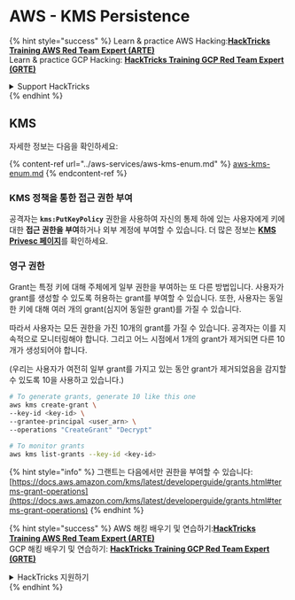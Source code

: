 # AWS - KMS Persistence

{% hint style="success" %}
Learn & practice AWS Hacking:<img src="../../../.gitbook/assets/image (1) (1) (1) (1).png" alt="" data-size="line">[**HackTricks Training AWS Red Team Expert (ARTE)**](https://training.hacktricks.xyz/courses/arte)<img src="../../../.gitbook/assets/image (1) (1) (1) (1).png" alt="" data-size="line">\
Learn & practice GCP Hacking: <img src="../../../.gitbook/assets/image (2) (1).png" alt="" data-size="line">[**HackTricks Training GCP Red Team Expert (GRTE)**<img src="../../../.gitbook/assets/image (2) (1).png" alt="" data-size="line">](https://training.hacktricks.xyz/courses/grte)

<details>

<summary>Support HackTricks</summary>

* Check the [**subscription plans**](https://github.com/sponsors/carlospolop)!
* **Join the** 💬 [**Discord group**](https://discord.gg/hRep4RUj7f) or the [**telegram group**](https://t.me/peass) or **follow** us on **Twitter** 🐦 [**@hacktricks\_live**](https://twitter.com/hacktricks_live)**.**
* **Share hacking tricks by submitting PRs to the** [**HackTricks**](https://github.com/carlospolop/hacktricks) and [**HackTricks Cloud**](https://github.com/carlospolop/hacktricks-cloud) github repos.

</details>
{% endhint %}

## KMS

자세한 정보는 다음을 확인하세요:

{% content-ref url="../aws-services/aws-kms-enum.md" %}
[aws-kms-enum.md](../aws-services/aws-kms-enum.md)
{% endcontent-ref %}

### KMS 정책을 통한 접근 권한 부여

공격자는 **`kms:PutKeyPolicy`** 권한을 사용하여 자신의 통제 하에 있는 사용자에게 키에 대한 **접근 권한을 부여**하거나 외부 계정에 부여할 수 있습니다. 더 많은 정보는 [**KMS Privesc 페이지**](../aws-privilege-escalation/aws-kms-privesc.md)를 확인하세요.

### 영구 권한

Grant는 특정 키에 대해 주체에게 일부 권한을 부여하는 또 다른 방법입니다. 사용자가 grant를 생성할 수 있도록 허용하는 grant를 부여할 수 있습니다. 또한, 사용자는 동일한 키에 대해 여러 개의 grant(심지어 동일한 grant)를 가질 수 있습니다.

따라서 사용자는 모든 권한을 가진 10개의 grant를 가질 수 있습니다. 공격자는 이를 지속적으로 모니터링해야 합니다. 그리고 어느 시점에서 1개의 grant가 제거되면 다른 10개가 생성되어야 합니다.

(우리는 사용자가 여전히 일부 grant를 가지고 있는 동안 grant가 제거되었음을 감지할 수 있도록 10을 사용하고 있습니다.)
```bash
# To generate grants, generate 10 like this one
aws kms create-grant \
--key-id <key-id> \
--grantee-principal <user_arn> \
--operations "CreateGrant" "Decrypt"

# To monitor grants
aws kms list-grants --key-id <key-id>
```
{% hint style="info" %}
그랜트는 다음에서만 권한을 부여할 수 있습니다: [https://docs.aws.amazon.com/kms/latest/developerguide/grants.html#terms-grant-operations](https://docs.aws.amazon.com/kms/latest/developerguide/grants.html#terms-grant-operations)
{% endhint %}

{% hint style="success" %}
AWS 해킹 배우기 및 연습하기:<img src="../../../.gitbook/assets/image (1) (1) (1) (1).png" alt="" data-size="line">[**HackTricks Training AWS Red Team Expert (ARTE)**](https://training.hacktricks.xyz/courses/arte)<img src="../../../.gitbook/assets/image (1) (1) (1) (1).png" alt="" data-size="line">\
GCP 해킹 배우기 및 연습하기: <img src="../../../.gitbook/assets/image (2) (1).png" alt="" data-size="line">[**HackTricks Training GCP Red Team Expert (GRTE)**<img src="../../../.gitbook/assets/image (2) (1).png" alt="" data-size="line">](https://training.hacktricks.xyz/courses/grte)

<details>

<summary>HackTricks 지원하기</summary>

* [**구독 계획**](https://github.com/sponsors/carlospolop) 확인하기!
* **💬 [**Discord 그룹**](https://discord.gg/hRep4RUj7f) 또는 [**텔레그램 그룹**](https://t.me/peass)에 참여하거나 **Twitter** 🐦 [**@hacktricks\_live**](https://twitter.com/hacktricks_live)**를 팔로우하세요.**
* **[**HackTricks**](https://github.com/carlospolop/hacktricks) 및 [**HackTricks Cloud**](https://github.com/carlospolop/hacktricks-cloud) 깃허브 리포지토리에 PR을 제출하여 해킹 트릭을 공유하세요.**

</details>
{% endhint %}
